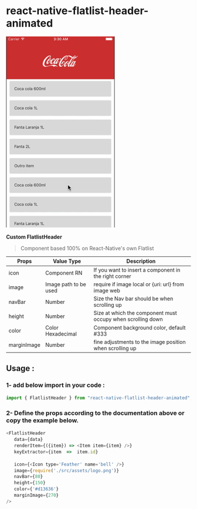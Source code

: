 # react-native-flatlist-header-animated

![SliderBox](assets/demo.gif)

**Custom FlatlistHeader**
> Component based 100% on React-Native's own Flatlist

| Props | Value Type | Description |
|--|--|--|
| icon | Component RN | If you want to insert a component in the right corner |
| image | Image path to be used | require if image local or {uri: url} from image web |
| navBar | Number | Size the Nav bar should be when scrolling up |
| height | Number | Size at which the component must occupy when scrolling down  |
| color | Color Hexadecimal | Component background color, default #333 |
| marginImage | Number | fine adjustments to the image position when scrolling up |

## Usage :
### 1- add below import in your code :
```js
import { FlatlistHeader } from "react-native-flatlist-header-animated";
```
### 2- Define the props according to the documentation above or copy the example below.

```js
<FlatlistHeader
   data={data}
   renderItem={({item}) => <Item item={item} />}
   keyExtractor={item  =>  item.id}
   
   icon={<Icon type='Feather' name='bell' />}
   image={require('./src/assets/logo.png')}
   navBar={80}
   height={150}
   color={'#d13636'}
   marginImage={270}
/>
```
